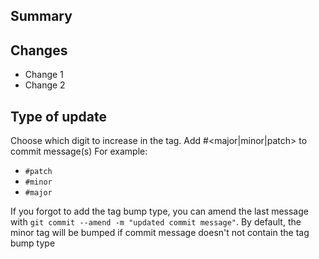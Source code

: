 ## Summary

## Changes
- Change 1
- Change 2

## Type of update
Choose which digit to increase in the tag. Add #<major|minor|patch> to commit message(s)
For example:
* ```#patch```
* ```#minor``` 
* ```#major```

If you forgot to add the tag bump type, you can amend the last message with ``` git commit --amend -m "updated commit message" ```.
By default, the minor tag will be bumped if commit message doesn't not contain the tag bump type


